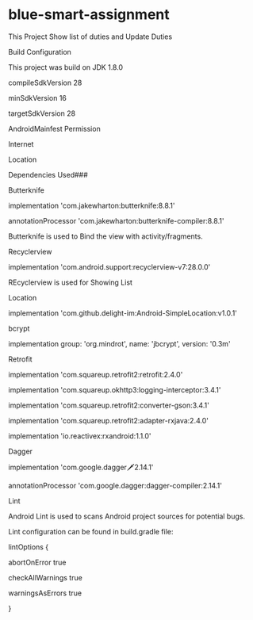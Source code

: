 # blue-smart-assignment


This Project Show list of duties and Update Duties


Build Configuration


This project was build on JDK 1.8.0


compileSdkVersion 28


minSdkVersion 16


targetSdkVersion 28


AndroidMainfest Permission


Internet



<uses-permission android:name="android.permission.INTERNET" />



Location



<uses-permission android:name="android.permission.ACCESS_FINE_LOCATION" />



Dependencies Used###



Butterknife



implementation 'com.jakewharton:butterknife:8.8.1'


annotationProcessor 'com.jakewharton:butterknife-compiler:8.8.1'


Butterknife is used to Bind the view with activity/fragments.



Recyclerview



implementation 'com.android.support:recyclerview-v7:28.0.0'


REcyclerview is used for Showing List 



Location



implementation 'com.github.delight-im:Android-SimpleLocation:v1.0.1'



bcrypt



implementation group: 'org.mindrot', name: 'jbcrypt', version: '0.3m'



Retrofit



implementation 'com.squareup.retrofit2:retrofit:2.4.0'


implementation 'com.squareup.okhttp3:logging-interceptor:3.4.1'


implementation 'com.squareup.retrofit2:converter-gson:3.4.1'


implementation 'com.squareup.retrofit2:adapter-rxjava:2.4.0'


implementation 'io.reactivex:rxandroid:1.1.0'



Dagger



implementation 'com.google.dagger:dagger:2.14.1'


annotationProcessor 'com.google.dagger:dagger-compiler:2.14.1'



Lint



Android Lint is used to scans Android project sources for potential bugs. 


Lint configuration can be found in build.gradle file:


lintOptions {


abortOnError true


checkAllWarnings true


warningsAsErrors true



  }


